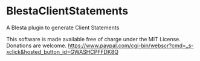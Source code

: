 # BlestaClientStatements
A Blesta plugin to generate Client Statements

This software is made available free of charge under the MIT License. Donations are welcome.
https://www.paypal.com/cgi-bin/webscr?cmd=_s-xclick&hosted_button_id=GWASHCPFFDK8Q

